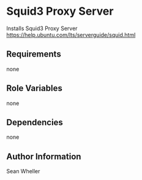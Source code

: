Squid3 Proxy Server
=========

Installs Squid3 Proxy Server
https://help.ubuntu.com/lts/serverguide/squid.html

Requirements
------------

none

Role Variables
--------------

none

Dependencies
------------

none

Author Information
------------------

Sean Wheller